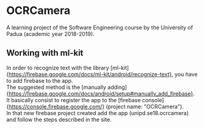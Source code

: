 # OCRCamera
A learning project of the Software Engineering course by the University of Padua (academic year 2018-2019).  

## Working with ml-kit
In order to recognize text with the library [ml-kit]{https://firebase.google.com/docs/ml-kit/android/recognize-text}, you have to add firebase to the app.  
The suggested method is the [manually adding]{https://firebase.google.com/docs/android/setup#manually_add_firebase}.  
It basically consist to register the app to the [firebase console]{https://console.firebase.google.com/} (project name: "OCRCamera").  
In that new firebase project created add the app (unipd.se18.ocrcamera) and follow the steps described in the site.
